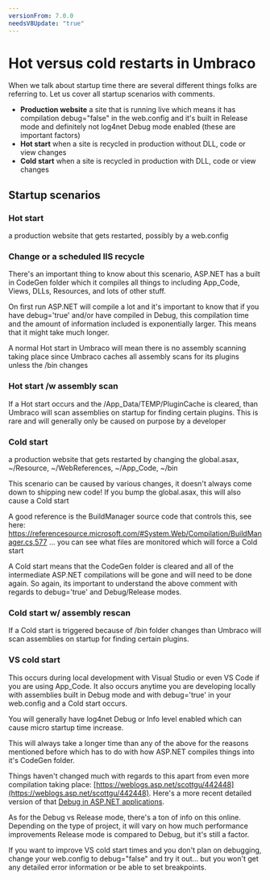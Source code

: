 ```yaml
---
versionFrom: 7.0.0
needsV8Update: "true"
---
```


# Hot versus cold restarts in Umbraco

When we talk about startup time there are several different things folks are referring to. Let us cover all startup scenarios with comments.

* **Production website** a site that is running live which means it has compilation debug="false" in the web.config and it's built in Release mode and definitely not log4net Debug mode enabled (these are important factors)
* **Hot start** when a site is recycled in production without DLL, code or view changes
* **Cold start** when a site is recycled in production with DLL, code or view changes

## Startup scenarios

### Hot start
a production website that gets restarted, possibly by a web.config

### Change or a scheduled IIS recycle
There's an important thing to know about this scenario, ASP.NET has a built in CodeGen folder which it compiles all things to including App_Code, Views, DLLs, Resources, and lots of other stuff.

On first run ASP.NET will compile a lot and it's important to know that if you have debug='true' and/or have compiled in Debug, this compilation time and the amount of information included is exponentially larger. This means that it might take much longer.

A normal Hot start in Umbraco will mean there is no assembly scanning taking place since Umbraco caches all assembly scans for its plugins unless the /bin changes

### Hot start /w assembly scan

If a Hot start occurs and the /App_Data/TEMP/PluginCache is cleared, than Umbraco will scan assemblies on startup for finding certain plugins.
        This is rare and will generally only be caused on purpose by a developer

### Cold start

a production website that gets restarted by changing the global.asax, ~/Resource, ~/WebReferences, ~/App_Code, ~/bin

This scenario can be caused by various changes, it doesn't always come down to shipping new code! If you bump the global.asax, this will also cause a Cold start

A good reference is the BuildManager source code that controls this, see here: https://referencesource.microsoft.com/#System.Web/Compilation/BuildManager.cs,577 ... you can see what files are monitored which will force a Cold start

A Cold start means that the CodeGen folder is cleared and all of the intermediate ASP.NET compilations will be gone and will need to be done again. So again, its important to understand the above comment with regards to debug='true' and Debug/Release modes.

### Cold start w/ assembly rescan

If a Cold start is triggered because of /bin folder changes than Umbraco will scan assemblies on startup for finding certain plugins.

### VS cold start

This occurs during local development with Visual Studio or even VS Code if you are using App_Code. It also occurs anytime you are developing locally with assemblies built in Debug mode and with debug='true' in your web.config and a Cold start occurs.

You will generally have log4net Debug or Info level enabled which can cause micro startup time increase.

This will always take a longer time than any of the above for the reasons mentioned before which has to do with how ASP.NET compiles things into it's CodeGen folder.

Things haven't changed much with regards to this apart from even more compilation taking place: [https://weblogs.asp.net/scottgu/442448](https://weblogs.asp.net/scottgu/442448).
Here's a more recent detailed version of that [Debug in ASP.NET applications](https://blogs.msdn.microsoft.com/prashant_upadhyay/2011/07/14/why-debugfalse-in-asp-net-applications-in-production-environment/).

As for the Debug vs Release mode, there's a ton of info on this online. Depending on the type of project, it will vary on how much performance improvements Release mode is compared to Debug, but it's still a factor.

If you want to improve VS cold start times and you don't plan on debugging, change your web.config to debug="false" and try it out... but you won't get any detailed error information or be able to set breakpoints.
